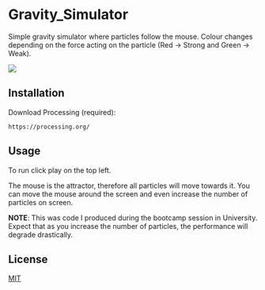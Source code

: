 # Gravity_Simulator
Simple gravity simulator where particles follow the mouse. Colour changes depending on the force acting on the particle (Red -> Strong and Green -> Weak).

![](gravity_preview.gif)

## Installation

Download Processing (required):

```download
https://processing.org/
```

## Usage
To run click play on the top left.

The mouse is the attractor, therefore all particles will move towards it. You can move the mouse around the screen and even increase the number of particles on screen.

**NOTE**: This was code I produced during the bootcamp session in University. Expect that as you increase the number of particles, the performance will degrade drastically.

## License
[MIT](https://choosealicense.com/licenses/mit/)
